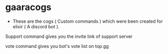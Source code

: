 # gaaracogs
- These are the cogs ( Custom commands ) which were been created for elixir ( A discord bot ).

Support command gives you the invite link of support server

vote command gives you bot's vote list on top.gg
